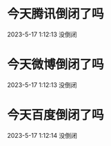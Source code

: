 # 今天腾讯倒闭了吗

2023-5-17 1:12:13 没倒闭

# 今天微博倒闭了吗

2023-5-17 1:12:13 没倒闭

# 今天百度倒闭了吗

2023-5-17 1:12:14 没倒闭

